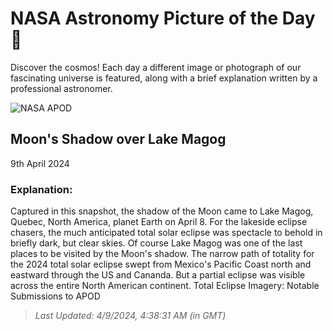 
  # NASA Astronomy Picture of the Day 🌌

  Discover the cosmos! Each day a different image or photograph of our fascinating universe is featured, along with a brief explanation written by a professional astronomer.

![NASA APOD](https://apod.nasa.gov/apod/image/2404/StanHonda2024TSEMagogCanada.jpg)

## Moon's Shadow over Lake Magog

9th April 2024

### Explanation: 

Captured in this snapshot, the shadow of the Moon came to Lake Magog, Quebec, North America, planet Earth on April 8. For the lakeside eclipse chasers, the much anticipated total solar eclipse was spectacle to behold in briefly dark, but clear skies. Of course Lake Magog was one of the last places to be visited by the Moon's shadow. The narrow path of totality for the 2024 total solar eclipse swept from Mexico's Pacific Coast north and eastward through the US and Cananda. But a partial eclipse was visible across the entire North American continent.   Total Eclipse Imagery: Notable Submissions to APOD

> _Last Updated: 4/9/2024, 4:38:31 AM (in GMT)_
